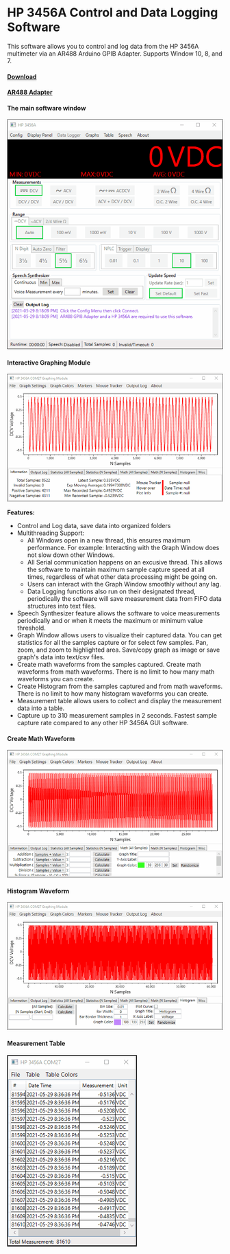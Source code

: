 # HP 3456A Control and Data Logging Software
This software allows you to control and log data from the HP 3456A multimeter via an AR488 Arduino GPIB Adapter. Supports Window 10, 8, and 7.

#### [Download]()

#### [AR488 Adapter](https://github.com/Twilight-Logic/AR488)



#### The main software window
![HP 3456A Software](https://github.com/Niravk1997/HP-3456A-Software/blob/main/Images/HP3456A_Main_Window.gif)

#### Interactive Graphing Module
![HP 3456A Graph Module](https://github.com/Niravk1997/HP-3456A-Software/blob/main/Images/HP3456A_Graph_Module.gif)

**Features:**
- Control and Log data, save data into organized folders
- Multithreading Support:
   - All Windows open in a new thread, this ensures maximum performance. For example: Interacting with the Graph Window does not slow down other Windows.
    - All Serial communication happens on an excusive thread. This allows the software to maintain maximum sample capture speed at all times, regardless of what other data processing might be going on.
    - Users can interact with the Graph Window smoothly without any lag.
    - Data Logging functions also run on their designated thread, periodically the software will save measurement data from FIFO data structures into text files.
- Speech Synthesizer feature allows the software to voice measurements periodically and or when it meets the maximum or minimum value threshold.
- Graph Window allows users to visualize their captured data. You can get statistics for all the samples capture or for select few samples. Pan, zoom, and zoom to highlighted area. Save/copy graph as image or save graph's data into text/csv files. 
- Create math waveforms from the samples captured. Create math waveforms from math waveforms. There is no limit to how many math waveforms you can create. 
- Create Histogram from the samples captured and from math waveforms. There is no limit to how many histogram waveforms you can create.
- Measurement table allows users to collect and display the measurement data into a table.
- Capture up to 310  measurement samples in 2 seconds. Fastest sample capture rate compared to any other HP 3456A GUI software.

#### Create Math Waveform
![HP 3456A Math Waveform](https://github.com/Niravk1997/HP-3456A-Software/blob/main/Images/HP3456A_Math_Waveform.gif)

#### Histogram Waveform
![HP 3456A Histogram](https://github.com/Niravk1997/HP-3456A-Software/blob/main/Images/HP3456A_Histogram_Window.gif)

#### Measurement Table
![HP 3456A Table](https://github.com/Niravk1997/HP-3456A-Software/blob/main/Images/HP3456A_Table.gif)